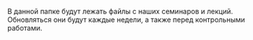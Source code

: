 В данной папке будут лежать файлы с наших семинаров и лекций. Обновляться они будут каждые недели, а также перед контрольными работами.
